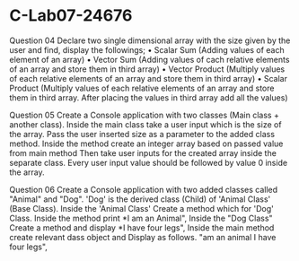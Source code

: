 # C-Lab07-24676

Question 04
Declare two single dimensional array with the size given by the user and find, display the followings;
• Scalar Sum (Adding values of each element of an array)
• Vector Sum (Adding values of cach relative elements of an array and store them in third array)
• Vector Product (Multiply values of each relative elements of an array and store them in third array)
• Scalar Product (Multiply values of each relative elements of an array and store them in third array. After placing the values in third array add all the values)

Question 05
Create a Console application with two classes (Main class + another class).
Inside the main class take a user input which is the size of the array.
Pass the user inserted size as a parameter to the added class method.
Inside the method create an integer array based on passed value from main method
Then take user inputs for the created array inside the separate class.
Every user input value should be followed by value 0 inside the array.

Question 06
Create a Console application with two added classes called "Animal" and "Dog".
'Dog' is the derived class (Child) of 'Animal Class' (Base Class).
Inside the 'Animal Class' Create a method which for 'Dog' Class.
Inside the method print *I am an Animal",
Inside the "Dog Class" Create a method and display *I have four legs",
Inside the main method create relevant dass object and Display as follows.
"am an animal I have four legs",
